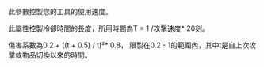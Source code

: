 此參數控製您的工具的使用速度。

此屬性控製冷卻時間的長度，所用時間為T = 1 /攻擊速度* 20刻。

傷害系數為0.2 + ((t + 0.5) / t)²* 0.8，
限製在0.2 - 1的範圍內，其中t是自上次攻擊或物品切換以來的時間。